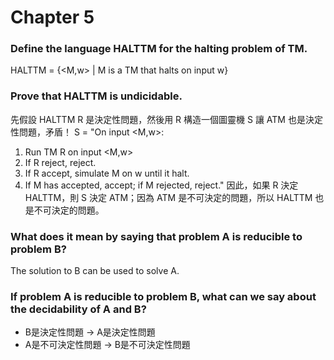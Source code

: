 Chapter 5
===
### Define the language HALTTM for the halting problem of TM.
HALTTM = {<M,w> | M is a TM that halts on input w}

### Prove that HALTTM is undicidable.
先假設 HALTTM R 是決定性問題，然後用 R 構造一個圖靈機 S 讓 ATM 也是決定性問題，矛盾！
S = "On input <M,w>:
1. Run TM R on input <M,w>
2. If R reject, reject.
3. If R accept, simulate M on w until it halt.
4. If M has accepted, accept; if M rejected, reject."
因此，如果 R 決定 HALTTM，則 S 決定 ATM；因為 ATM 是不可決定的問題，所以 HALTTM 也是不可決定的問題。

### What does it mean by saying that problem A is reducible to problem B?
The solution to B can be used to solve A.

### If problem A is reducible to problem B, what can we say about the decidability of A and B?
- B是決定性問題 → A是決定性問題
- A是不可決定性問題 → B是不可決定性問題
